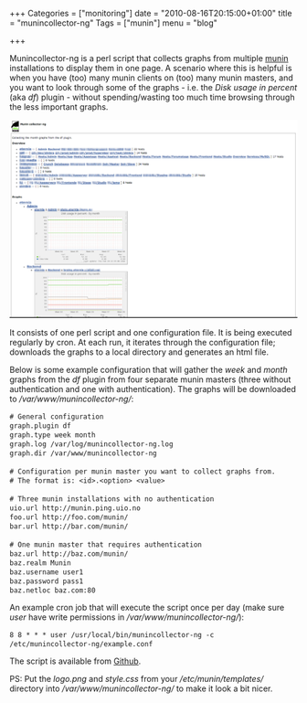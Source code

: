 +++
Categories = ["monitoring"]
date = "2010-08-16T20:15:00+01:00"
title = "munincollector-ng"
Tags = ["munin"]
menu = "blog"

+++

Munincollector-ng is a perl script that collects graphs from multiple [munin](http://munin-monitoring.org) installations to display them in one page. A scenario where this is helpful is when you have (too) many munin clients on (too) many munin masters, and you want to look through some of the graphs - i.e. the <em>Disk usage in percent</em> (aka <em>df</em>) plugin - without spending/wasting too much time browsing through the less important graphs.

![Munincollector](/img/munincollector.png)

It consists of one perl script and one configuration file. It is being executed regularly by cron. At each run, it iterates through the configuration file; downloads the graphs to a local directory and generates an html file.

Below is some example configuration that will gather the <em>week</em> and <em>month</em> graphs from the <em>df</em> plugin from four separate munin masters (three without authentication and one with authentication). The graphs will be downloaded to <em>/var/www/munincollector-ng/</em>:

    # General configuration
    graph.plugin df
    graph.type week month
    graph.log /var/log/munincollector-ng.log
    graph.dir /var/www/munincollector-ng
    
    # Configuration per munin master you want to collect graphs from.
    # The format is: <id>.<option> <value>
    
    # Three munin installations with no authentication
    uio.url http://munin.ping.uio.no
    foo.url http://foo.com/munin/
    bar.url http://bar.com/munin/
    
    # One munin master that requires authentication
    baz.url http://baz.com/munin/
    baz.realm Munin
    baz.username user1
    baz.password pass1
    baz.netloc baz.com:80

An example cron job that will execute the script once per day (make sure <em>user</em> have write permissions in <em>/var/www/munincollector-ng/</em>):

    8 8 * * * user /usr/local/bin/munincollector-ng -c /etc/munincollector-ng/example.conf

The script is available from [Github](https://github.com/espebra/munincollector-ng).

PS: Put the <em>logo.png</em> and <em>style.css</em> from your <em>/etc/munin/templates/</em> directory into <em>/var/www/munincollector-ng/</em> to make it look a bit nicer.


